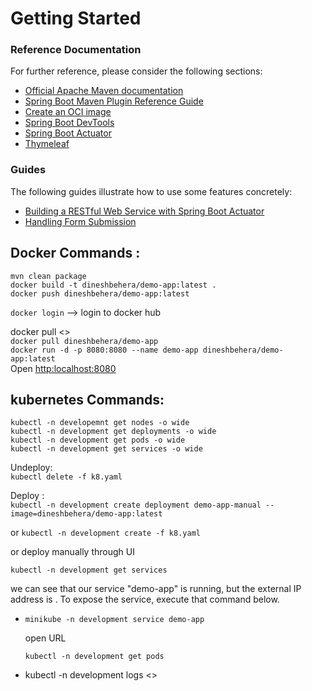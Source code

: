 # Getting Started

### Reference Documentation
For further reference, please consider the following sections:

* [Official Apache Maven documentation](https://maven.apache.org/guides/index.html)
* [Spring Boot Maven Plugin Reference Guide](https://docs.spring.io/spring-boot/docs/3.0.6/maven-plugin/reference/html/)
* [Create an OCI image](https://docs.spring.io/spring-boot/docs/3.0.6/maven-plugin/reference/html/#build-image)
* [Spring Boot DevTools](https://docs.spring.io/spring-boot/docs/3.0.6/reference/htmlsingle/#using.devtools)
* [Spring Boot Actuator](https://docs.spring.io/spring-boot/docs/3.0.6/reference/htmlsingle/#actuator)
* [Thymeleaf](https://docs.spring.io/spring-boot/docs/3.0.6/reference/htmlsingle/#web.servlet.spring-mvc.template-engines)

### Guides
The following guides illustrate how to use some features concretely:

* [Building a RESTful Web Service with Spring Boot Actuator](https://spring.io/guides/gs/actuator-service/)
* [Handling Form Submission](https://spring.io/guides/gs/handling-form-submission/)

## Docker Commands :
`mvn clean package`
<br>
`docker build -t dineshbehera/demo-app:latest .`
<br>
`docker push dineshbehera/demo-app:latest`

`docker login` --> login to docker hub

docker pull <<image path>>
<br>
  `docker pull dineshbehera/demo-app`
    <br>
  `docker run -d -p 8080:8080 --name demo-app dineshbehera/demo-app:latest`
<br>
Open 
[http:localhost:8080](http:localhost:8080)

  
 ## kubernetes Commands:
 `kubectl -n developemnt get nodes -o wide`
 <br>
 `kubectl -n development get deployments -o wide`
 <br>
 `kubectl -n development get pods -o wide`
 <br>
 `kubectl -n development get services -o wide`
<br>

Undeploy:
<br>
`kubectl delete -f k8.yaml`


Deploy :
<br>
 `kubectl -n development create deployment demo-app-manual --image=dineshbehera/demo-app:latest`

 or `kubectl -n development create -f k8.yaml`

or deploy manually through UI


`kubectl -n development get services`

we can see that our service "demo-app" is running, but the external IP address is <pending>. To expose the service, execute that command below.
* `minikube -n development service demo-app`

  open URL

  `kubectl -n development get pods`
* kubectl -n development logs <<pod name>>
